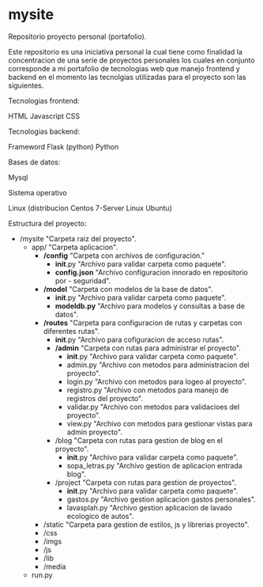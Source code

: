 # mysite

Repositorio proyecto personal (portafolio).

Este repositorio es una iniciativa personal la cual tiene como finalidad la concentracion de una serie de proyectos personales los cuales en conjunto corresponde a mi portafolio de tecnologias web que manejo  frontend y backend en el momento las tecnolgias utilizadas para el proyecto son las siguientes.

Tecnologias frontend:

HTML
Javascript
CSS

Tecnologias backend:

Frameword Flask (python)
Python

Bases de datos:

Mysql

Sistema operativo 

Linux (distribucion Centos 7-Server Linux Ubuntu)

Estructura del proyecto:

* /mysite  "Carpeta raiz del proyecto".  
    * app/                         "Carpeta aplicacion". 
        - __/config__                  "Carpeta con archivos de configuración."
            - __init__.py          "Archivo para validar carpeta como paquete".
            - __config.json__         "Archivo  configuracion innorado en repositorio por - seguridad".
        - __/model__                   "Carpeta con modelos de la base de datos".
            - __init__.py          "Archivo para validar carpeta como paquete".
            - __modeldb.py__           "Archivo para modelos y consultas a base de datos".
        - __/routes__                  "Carpeta para configuracion de rutas y carpetas con diferentes rutas".
            - __init__.py          "Archivo para cofiguracion de acceso rutas".
            - __/admin__               "Carpeta con rutas para administrar el proyecto".
                - __init__.py      "Archivo para validar carpeta como paquete".
                - admin.py         "Archivo con metodos para administracion del proyecto".
                - login.py         "Archivo con metodos para logeo al proyecto".
                - registro.py      "Archivo con metodos para manejo de registros del proyecto".
                - validar.py       "Archivo con metodos para validacioes del proyecto".
                - view.py          "Archivo con metodos para gestionar vistas para admin proyecto".
            - /blog                "Carpeta con rutas para gestion de blog en el proyecto".
                - __init__.py      "Archivo para validar carpeta como paquete".
                - sopa_letras.py   "Archivo gestion de aplicacion entrada blog".
            - /project             "Carpeta con rutas para gestion de proyectos".
                - __init__.py      "Archivo para validar carpeta como paquete".
                - gastos.py        "Archivo gestion aplicacion gastos personales".
                - lavasplah.py     "Archivo gestion aplicacion de lavado ecologico de autos".
        - /static                  "Carpeta para gestion de estilos, js y librerias proyecto".
        - /css
        - /imgs
        - /js
        - /lib
        - /media 
    * run.py                        
